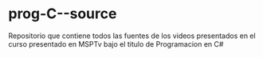# prog-C--source
Repositorio que contiene todos las fuentes de los videos presentados en el curso presentado en MSPTv bajo el titulo de Programacion en C# 
